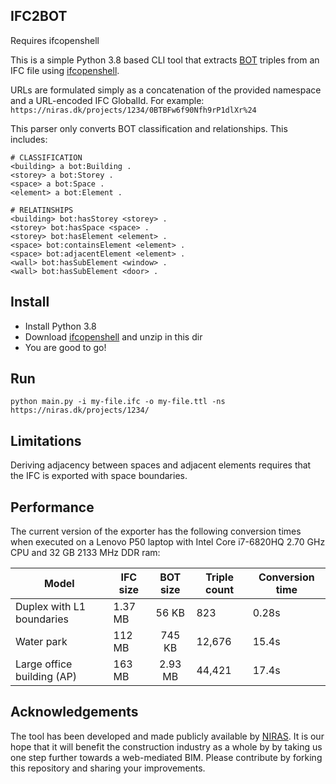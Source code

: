 ## IFC2BOT
Requires ifcopenshell

This is a simple Python 3.8 based CLI tool that extracts [BOT](https://w3id.org/bot#) triples from an IFC file using [ifcopenshell](http://ifcopenshell.org/python).

URLs are formulated simply as a concatenation of the provided namespace and a URL-encoded IFC GlobalId. For example: `https://niras.dk/projects/1234/0BTBFw6f90Nfh9rP1dlXr%24`

This parser only converts BOT classification and relationships. This includes:
```turtle
# CLASSIFICATION
<building> a bot:Building .
<storey> a bot:Storey .
<space> a bot:Space .
<element> a bot:Element .

# RELATINSHIPS
<building> bot:hasStorey <storey> .
<storey> bot:hasSpace <space> .
<storey> bot:hasElement <element> .
<space> bot:containsElement <element> .
<space> bot:adjacentElement <element> .
<wall> bot:hasSubElement <window> .
<wall> bot:hasSubElement <door> .
```

## Install
* Install Python 3.8
* Download [ifcopenshell](http://ifcopenshell.org/python) and unzip in this dir
* You are good to go!

## Run
`python main.py -i my-file.ifc -o my-file.ttl -ns https://niras.dk/projects/1234/`

## Limitations
Deriving adjacency between spaces and adjacent elements requires that the IFC is exported with space boundaries.

## Performance
The current version of the exporter has the following conversion times when executed on a Lenovo P50 laptop with Intel Core i7-6820HQ 2.70 GHz CPU and 32 GB 2133 MHz DDR ram:

| Model                     | IFC size | BOT size | Triple count | Conversion time |
|---------------------------|----------|:--------:|--------------|-----------------|
| Duplex with L1 boundaries | 1.37 MB  |   56 KB  | 823          | 0.28s           |
| Water park                | 112 MB   |  745 KB  | 12,676       | 15.4s           |
| Large office building (AP) | 163 MB  |  2.93 MB | 44,421       | 17.4s           |


## Acknowledgements
The tool has been developed and made publicly available by [NIRAS](https://niras.com). It is our hope that it will benefit the construction industry as a whole by by taking us one step further towards a web-mediated BIM. Please contribute by forking this repository and sharing your improvements.